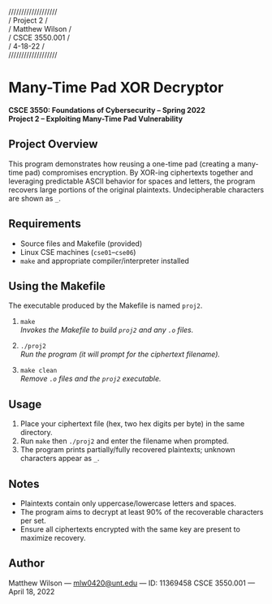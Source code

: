 ///////////////////  
/   Project 2     /  
/ Matthew Wilson  /  
/  CSCE 3550.001  /  
/     4-18-22     /  
///////////////////

# Many-Time Pad XOR Decryptor
**CSCE 3550: Foundations of Cybersecurity – Spring 2022**  
**Project 2 – Exploiting Many-Time Pad Vulnerability**

## Project Overview
This program demonstrates how reusing a one-time pad (creating a many-time pad) compromises encryption. By XOR-ing ciphertexts together and leveraging predictable ASCII behavior for spaces and letters, the program recovers large portions of the original plaintexts. Undecipherable characters are shown as `_`.

## Requirements
- Source files and Makefile (provided)
- Linux CSE machines (`cse01`–`cse06`)
- `make` and appropriate compiler/interpreter installed

## Using the Makefile
The executable produced by the Makefile is named `proj2`.

1. `make`  
   *Invokes the Makefile to build `proj2` and any `.o` files.*

2. `./proj2`  
   *Run the program (it will prompt for the ciphertext filename).*

3. `make clean`  
   *Remove `.o` files and the `proj2` executable.*

## Usage
1. Place your ciphertext file (hex, two hex digits per byte) in the same directory.
2. Run `make` then `./proj2` and enter the filename when prompted.
3. The program prints partially/fully recovered plaintexts; unknown characters appear as `_`.

## Notes
- Plaintexts contain only uppercase/lowercase letters and spaces.
- The program aims to decrypt at least 90% of the recoverable characters per set.
- Ensure all ciphertexts encrypted with the same key are present to maximize recovery.

## Author
Matthew Wilson — mlw0420@unt.edu — ID: 11369458
CSCE 3550.001 — April 18, 2022
